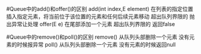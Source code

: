 #Queue中的add()和offer()的区别
    add(int index,E element) 在列表的指定位置插入指定元素，将当前位于该位置的元素和任何后续元素移动   超出队列界限的 抛出异常让处理
    offer(E e)  在尾部添加一个元素 超出队列界限的 返回false

#Queue中的remove()和poll()的区别
    remove()  从队列头部删除一个元素  没有元素的时候报异常
    poll()    从队列头部删除一个元素  没有元素的时候返回null

